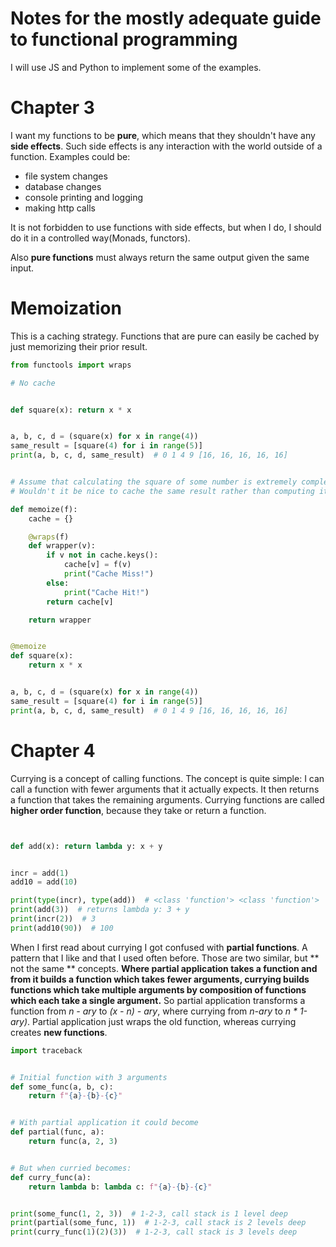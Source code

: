 # Notes for the mostly adequate guide to functional programming

I will use JS and Python to implement some of the examples.

# Chapter 3
I want my functions to be **pure**, which means that they shouldn't have any **side effects**. Such side effects is any interaction with the world outside of a function. Examples could be:

- file system changes
- database changes
- console printing and logging
- making http calls

It is not forbidden to use functions with side effects, but when I do, I should do it in a controlled way(Monads, functors).

Also **pure functions** must always return the same output given the same input.

# Memoization
This is a caching strategy. Functions that are pure can easily be cached by just memorizing their prior result.

```python
from functools import wraps

# No cache


def square(x): return x * x


a, b, c, d = (square(x) for x in range(4))
same_result = [square(4) for i in range(5)]
print(a, b, c, d, same_result)  # 0 1 4 9 [16, 16, 16, 16, 16]


# Assume that calculating the square of some number is extremely complex and computational expensive.
# Wouldn't it be nice to cache the same result rather than computing it again and again.

def memoize(f):
    cache = {}

    @wraps(f)
    def wrapper(v):
        if v not in cache.keys():
            cache[v] = f(v)
            print("Cache Miss!")
        else:
            print("Cache Hit!")
        return cache[v]

    return wrapper


@memoize
def square(x):
    return x * x


a, b, c, d = (square(x) for x in range(4))
same_result = [square(4) for i in range(5)]
print(a, b, c, d, same_result)  # 0 1 4 9 [16, 16, 16, 16, 16]

```

# Chapter 4
Currying is a concept of calling functions. The concept is quite simple:
I can call a function with fewer arguments that it actually expects. It then returns a function that takes the remaining arguments. Currying functions are called **higher order function**, because they take or return a function.

```python


def add(x): return lambda y: x + y


incr = add(1)
add10 = add(10)

print(type(incr), type(add))  # <class 'function'> <class 'function'>
print(add(3))  # returns lambda y: 3 + y
print(incr(2))  # 3
print(add10(90))  # 100

```
When I first read about currying I got confused with **partial functions**. A pattern that I like and that I used often before. Those are two similar, but ** not the same ** concepts.
**Where partial application takes a function and from it builds a function which takes fewer arguments, currying builds functions which take multiple arguments by composition of functions which each take a single argument.**
So partial application transforms a function from *n - ary* to *(x - n) - ary*, where currying from *n-ary* to *n \* 1-ary)*. Partial application just wraps the old function, whereas currying creates **new functions**.

```python
import traceback


# Initial function with 3 arguments
def some_func(a, b, c):
    return f"{a}-{b}-{c}"


# With partial application it could become
def partial(func, a):
    return func(a, 2, 3)


# But when curried becomes:
def curry_func(a):
    return lambda b: lambda c: f"{a}-{b}-{c}"


print(some_func(1, 2, 3))  # 1-2-3, call stack is 1 level deep
print(partial(some_func, 1))  # 1-2-3, call stack is 2 levels deep
print(curry_func(1)(2)(3))  # 1-2-3, call stack is 3 levels deep

```
